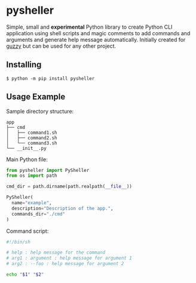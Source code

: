 # pysheller

Simple, small and **experimental** Python library to create Python CLI application using shell scripts and magic comments to add commands and arguments and generate help message automatically. Initially created for [guzzy](https://github.com/samedamci/guzzy) but can be used for any other project.

## Installing

```shell
$ python -m pip install pysheller
```

## Usage Example

Sample directory structure:

```
app
├── cmd
│   ├── command1.sh
│   ├── command2.sh
│   └── command3.sh
└── __init__.py

```

Main Python file:

```python
from pysheller import PySheller
from os import path

cmd_dir = path.dirname(path.realpath(__file__))

PySheller(
  name="example",
  description="Description of the app.",
  commands_dir="./cmd"
)
```

Command script:

```bash
#!/bin/sh

# help : help message for the command
# arg1 : argument : help message for argument 1
# arg2 : --foo : help message for argument 2

echo "$1" "$2"
```
